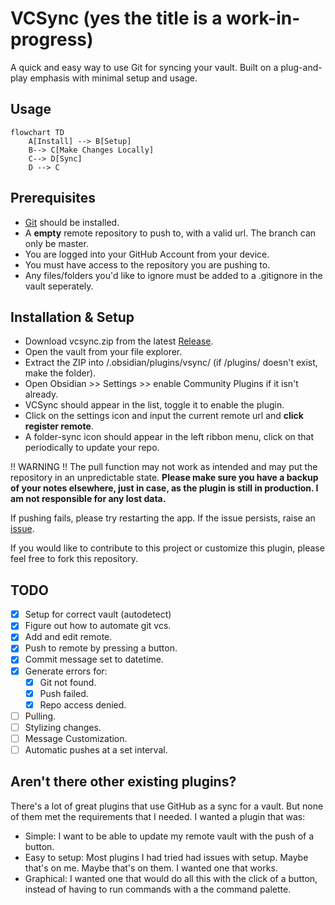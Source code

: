 # VCSync (yes the title is a work-in-progress)

A quick and easy way to use Git for syncing your vault. Built on a plug-and-play emphasis with minimal setup and usage.

## Usage
```mermaid
flowchart TD
    A[Install] --> B[Setup]
    B--> C[Make Changes Locally]
    C--> D[Sync]
    D --> C

```
## Prerequisites
- [Git](https://git-scm.com/downloads) should be installed.
- A **empty** remote repository to push to, with a valid url. The branch can only be master.
- You are logged into your GitHub Account from your device.
- You must have access to the repository you are pushing to.
- Any files/folders you'd like to ignore must be added to a .gitignore in the vault seperately.

## Installation & Setup
- Download vcsync.zip from the latest [Release](https://github.com/Isuru2701/VCSync/releases).
- Open the vault from your file explorer.
- Extract the ZIP into /.obsidian/plugins/vsync/ (if /plugins/ doesn't exist, make the folder).
- Open Obsidian >> Settings >> enable Community Plugins if it isn't already.
- VCSync should appear in the list, toggle it to enable the plugin.
- Click on the settings icon and input the current remote url and **click register remote**.
- A folder-sync icon should appear in the left ribbon menu, click on that periodically to update your repo.

!! WARNING !!
The pull function may not work as intended and may put the repository in an unpredictable state.
**Please make sure you have a backup of your notes elsewhere, just in case, as the plugin is still in production. I am not responsible for any lost data.**

If pushing fails, please try restarting the app. If the issue persists, raise an [issue](https://github.com/Isuru2701/VCSync/issues).

If you would like to contribute to this project or customize this plugin, please feel free to fork this repository.

## TODO
- [x] Setup for correct vault (autodetect)
- [x] Figure out how to automate git vcs.
- [x] Add and edit remote.
- [x] Push to remote by pressing a button.
- [x] Commit message set to datetime.
- [x] Generate errors for:
  - [x] Git not found.
  - [x] Push failed. 
  - [x] Repo access denied.
- [ ] Pulling.
- [ ] Stylizing changes.
- [ ] Message Customization.
- [ ] Automatic pushes at a set interval.

## Aren't there other existing plugins?

There's a lot of great plugins that use GitHub as a sync for a vault. But none of them met the requirements that I needed.
I wanted a plugin that was:
- Simple: I want to be able to update my remote vault with the push of a button.
- Easy to setup: Most plugins I had tried had issues with setup. Maybe that's on me. Maybe that's on them. I wanted one that works.
- Graphical:  I wanted one that would do all this with the click of a button, instead of having to run commands with a the command palette.
